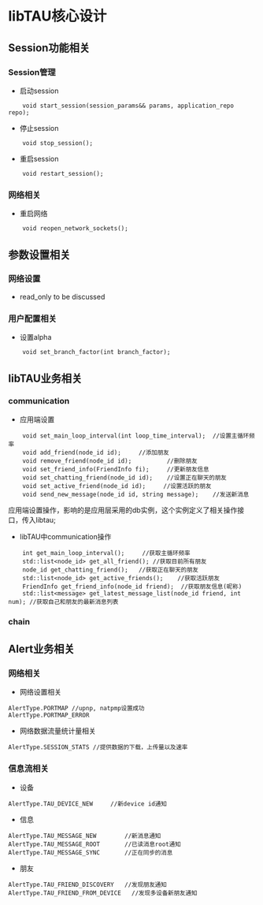 # libTAU核心设计

## Session功能相关

### Session管理

- 启动session
```
	void start_session(session_params&& params, application_repo repo);
```
- 停止session
```
	void stop_session();
```
- 重启session
```
	void restart_session();
```

### 网络相关
- 重启网络
```
	void reopen_network_sockets();
```

## 参数设置相关
### 网络设置
- read_only to be discussed
### 用户配置相关
- 设置alpha
```
	void set_branch_factor(int branch_factor);
```

## libTAU业务相关
### communication
- 应用端设置
```
	void set_main_loop_interval(int loop_time_interval);  //设置主循环频率
	void add_friend(node_id id);     //添加朋友
	void remove_friend(node_id id);          //删除朋友
    void set_friend_info(FriendInfo fi);     //更新朋友信息
	void set_chatting_friend(node_id id);    //设置正在聊天的朋友
	void set_active_friend(node_id id);     //设置活跃的朋友
	void send_new_message(node_id id, string message);    //发送新消息
```

应用端设置操作，影响的是应用层采用的db实例，这个实例定义了相关操作接口，传入libtau;

- libTAU中communication操作
```
	int get_main_loop_interval();     //获取主循环频率
    std::list<node_id> get_all_friend(); //获取目前所有朋友
    node_id get_chatting_friend();   //获取正在聊天的朋友
    std::list<node_id> get_active_friends();    //获取活跃朋友
    FriendInfo get_friend_info(node_id friend);  //获取朋友信息(昵称)
    std::list<message> get_latest_message_list(node_id friend, int num); //获取自己和朋友的最新消息列表
```

### chain

## Alert业务相关
### 网络相关
- 网络设置相关
```
AlertType.PORTMAP //upnp, natpmp设置成功
AlertType.PORTMAP_ERROR
```
- 网络数据流量统计量相关
```
AlertType.SESSION_STATS //提供数据的下载，上传量以及速率
```

### 信息流相关
- 设备
```
AlertType.TAU_DEVICE_NEW     //新device id通知
```
- 信息
```
AlertType.TAU_MESSAGE_NEW        //新消息通知
AlertType.TAU_MESSAGE_ROOT       //已读消息root通知
AlertType.TAU_MESSAGE_SYNC       //正在同步的消息
```
- 朋友
```
AlertType.TAU_FRIEND_DISCOVERY   //发现朋友通知
AlertType.TAU_FRIEND_FROM_DEVICE   //发现多设备新朋友通知
```